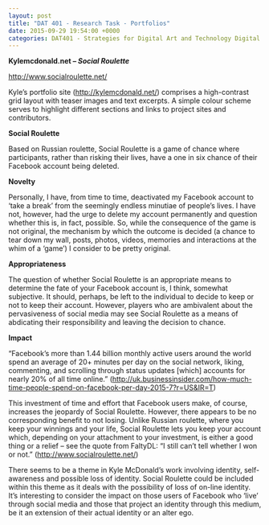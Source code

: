 ```yaml
---
layout: post
title: "DAT 401 - Research Task - Portfolios"
date: 2015-09-29 19:54:00 +0000
categories: DAT401 - Strategies for Digital Art and Technology Digital Art and Technology
---
```


**Kylemcdonald.net –&nbsp;*Social Roulette***

<p><a href="https://web.archive.org/web/20210119121445/http://www.socialroulette.net/" target="_blank" rel="noreferrer noopener">http://www.socialroulette.net/</a></p>

<p>Kyle’s portfolio site (<a href="https://web.archive.org/web/20210119121445/http://kylemcdonald.net/" target="_blank" rel="noreferrer noopener">http://kylemcdonald.net/</a>) comprises a high-contrast grid layout with teaser images and text excerpts. A simple colour scheme serves to highlight different sections and links to project sites and contributors.</p>

**Social Roulette**

Based on Russian roulette, Social Roulette is a game of chance where participants, rather than risking their lives, have a one in six chance of their Facebook account being deleted.

**Novelty**

Personally, I have, from time to time, deactivated my Facebook account to ‘take a break’ from the seemingly endless minutiae of people’s lives. I have not, however, had the urge to delete my account permanently and question whether this is, in fact, possible. So, while the consequence of the game is not original, the mechanism by which the outcome is decided (a chance to tear down my wall, posts, photos, videos, memories and interactions at the whim of a ‘game’) I consider to be pretty original.

**Appropriateness**

The question of whether Social Roulette is an appropriate means to determine the fate of your Facebook account is, I think, somewhat subjective. It should, perhaps, be left to the individual to decide to keep or not to keep their account. However, players who are ambivalent about the pervasiveness of social media may see Social Roulette as a means of abdicating their responsibility and leaving the decision to chance.

**Impact**

<p>“Facebook’s more than 1.44 billion monthly active users around the world spend an average of 20+ minutes per day on the social network, liking, commenting, and scrolling through status updates [which] accounts for nearly 20% of all time online.” (<a href="https://web.archive.org/web/20210119121445/http://uk.businessinsider.com/how-much-time-people-spend-on-facebook-per-day-2015-7?r=US&amp;IR=T" target="_blank" rel="noreferrer noopener">http://uk.businessinsider.com/how-much-time-people-spend-on-facebook-per-day-2015-7?r=US&amp;IR=T</a>)</p>

<p>This investment of time and effort that Facebook users make, of course, increases the jeopardy of Social Roulette. However, there appears to be no corresponding benefit to not losing. Unlike Russian roulette, where you keep your winnings and your life, Social Roulette lets you keep your account which, depending on your attachment to your investment, is either a good thing or a relief – see the quote from FaltyDL: “I still can’t tell whether I won or not.” (<a href="https://web.archive.org/web/20210119121445/http://www.socialroulette.net/" target="_blank" rel="noreferrer noopener">http://www.socialroulette.net/</a>)</p>

There seems to be a theme in Kyle McDonald’s work involving identity, self-awareness and possible loss of identity. Social Roulette could be included within this theme as it deals with the possibility of loss of on-line identity.&nbsp; It’s interesting to consider the impact on those users of Facebook who ‘live’ through social media and those that project an identity through this medium, be it an extension of their actual identity or an alter ego.
